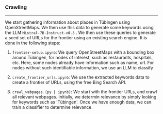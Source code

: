 ### Crawling

---

We start gathering information about places in Tübingen using OpenStreetMaps. We then use this data to generate some keywords using the LLM `Mistral-7B-Instruct-v0.3` . We then use these queries to generate a seed set of URLs for the frontier using an existing search engine. It is done in the following steps:

1. `frontier-setup.ipynb`: We query OpenStreetMaps with a bounding box around Tübingen, for nodes of interest, such as restaurants, hospitals, etc. Here, some nodes already have information such as name, url. For nodes without such identifiable information, we use an LLM to classify 

2. `create_frontier_urls.ipynb`: We use the extracted keywords data to create a frontier of URLs, using the free Bing Search API.

3. `crawl_webpages.(py | ipynb)`: We start with the frontier URLs, and crawl all relevant webpages. Initially, we determin relevance by simply looking for keywords such as 'Tübingen'. Once we have enough data, we can train a classifier to determine relevance.
